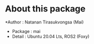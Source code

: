 # About this package
*Author : Natanan Tirasukvongsa (Mai)
* Package : mai
* Detail : Ubuntu 20.04 Lts, ROS2 (Foxy)
